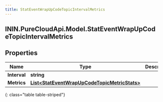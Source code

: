 ```yaml
---
title: StatEventWrapUpCodeTopicIntervalMetrics
---
```

## ININ.PureCloudApi.Model.StatEventWrapUpCodeTopicIntervalMetrics

## Properties

|Name | Type | Description | Notes|
|------------ | ------------- | ------------- | -------------|
| **Interval** | **string** |  | [optional] |
| **Metrics** | [**List&lt;StatEventWrapUpCodeTopicMetricStats&gt;**](StatEventWrapUpCodeTopicMetricStats.html) |  | [optional] |
{: class="table table-striped"}


